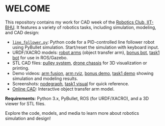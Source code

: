 # WELCOME

This repository contains my work for CAD week of the [Robotics Club, IIT-BHU](https://robotics-club-iit-bhu.github.io/RoboReG). It features a variety of robotics tasks, including simulation, modeling, and CAD design:

- [`line_follower.py`](./line_follower.py): Python code for a PID-controlled line follower robot using PyBullet simulation. Start/reset the simulation with keyboard input.
- URDF/XACRO models: [robot arms](./Final%20task/Robotics.xacro) (object transfer arm), [bonus bot](./Task1_bonus/task1b.urdf), [task1 bot](./Task1_urdf/task1.urdf) for use in ROS/Gazebo.
- STL CAD files: [pulley system](./Task2/Pulley_system.stl), [drone chassis](./Task3/Drone_chasis.stl) for 3D visualization or printing.
- Demo videos: [arm fusion](./Final%20task/Arm_fusion.mp4), [arm rviz](./Final%20task/Arm_rviz.mp4), [bonus demo](./Task1_bonus/Video_task1b.mp4), [task1 demo](./Task1_urdf/video_task1.mp4) showing simulation and modeling results.
- Screenshots: [nodegraph](./rqt_nodegraph%20screenshot.png), [task1 visual](./Task1_urdf/Visual_task1.png) for quick reference.
- [Online CAD](https://a360.co/45dxFg4): Interactive object transfer arm model.

**Requirements:** Python 3.x, PyBullet, ROS (for URDF/XACRO), and a 3D viewer for STL files.

Explore the code, models, and media to learn more about robotics simulation and design!
